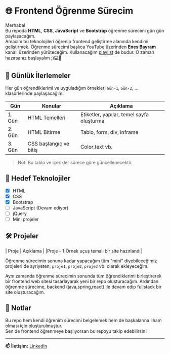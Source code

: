# 🌐 Frontend Öğrenme Sürecim

Merhaba!  
Bu repoda **HTML**, **CSS**, **JavaScript** ve **Bootstrap** öğrenme sürecimi gün gün paylaşacağım.  
Amacım bu teknolojileri öğrenip frontend geliştirme alanında kendimi geliştirmek. Öğrenme sürecimi başlıca YouTube üzerinden **Enes Bayram** kanalı üzerinden yürüteceğim.
Kullanacağım [playlist](https://www.youtube.com/playlist?list=PLURN6mxdcwL_D8H1iki2YCmp-lNyNAdbz) de budur. O zaman hazırsanız başlayalım ;)💻🚀

## 📅 Günlük İlerlemeler
Her gün öğrendiklerimi ve uyguladığım örnekleri `Gün-1`, `Gün-2`, ... klasörlerinde paylaşacağım.

| Gün | Konular | Açıklama |
|-----|--------|----------|
| 1. Gün | HTML Temelleri | Etiketler, yapılar, temel sayfa oluşturma |
| 2. Gün | HTML Bitirme | Tablo, form, div, inframe |
| 3. Gün | CSS başlangıç ve bitiş | Color,text vb. |

> Not: Bu tablo ve içerikler sürece göre güncellenecektir.

## 🚧 Hedef Teknolojiler

- [x] HTML
- [x] CSS 
- [x] Bootstrap 
- [ ] JavaScript (Devam ediyor)
- [ ] jQuery
- [ ] Mini projeler

## 🛠 Projeler


| Proje | Açıklama |
|Proje - 1|Örnek uçuş temalı bir site hazırlandı|

Öğrenme sürecimin sonuna kadar yapacağım tüm "mini" diyebileceğimiz projeleri de ayriyeten; `proje1`, `proje2`, `proje3` vb. olarak ekleyeceğim.


Aynı zamanda öğrenme sürecimin sonunda tüm öğrendiklerimi birleştirerek bir frontend web sitesi tasarlayarak yeni bir repo oluşturacağım. Ardından öğrenme
sürecime, backend (java,spring,react) ile devam edip fullstack bir site oluşturacağım.

## 📌 Notlar

Bu repo hem kendi öğrenim sürecimi belgelemek hem de başkalarına ilham olması için oluşturulmuştur.  
Sen de frontend öğrenmeye başlıyorsan bu repoyu takip edebilirsin!

---

**📫 İletişim:** [LinkedIn](https://www.linkedin.com/in/emirhanayazz/)

